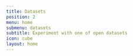```yaml
---
title: Datasets
position: 2
menu: home
submenu: datasets
subtitle: Experiment with one of open datasets
icon: cube
layout: home
---
```


